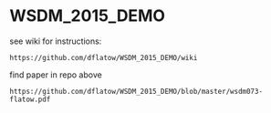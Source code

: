 # WSDM_2015_DEMO

see wiki for instructions:

    https://github.com/dflatow/WSDM_2015_DEMO/wiki

find paper in repo above
     
    https://github.com/dflatow/WSDM_2015_DEMO/blob/master/wsdm073-flatow.pdf